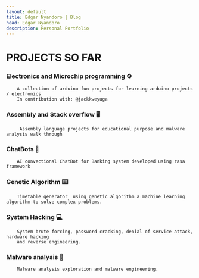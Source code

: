 ```yaml
---
layout: default
title: Edgar Nyandoro | Blog
head: Edgar Nyandoro
description: Personal Portfolio
---
```


# PROJECTS SO FAR

### Electronics and Microchip programming ⚙️

```
    A collection of arduino fun projects for learning arduino projects / electronics
    In contribution with: @jackkweyuga
```

### Assembly and Stack overflow 🖥️

```
     Assembly language projects for educational purpose and malware analysis walk through
```

### ChatBots 🤖

```
    AI convectional ChatBot for Banking system developed using rasa framework
```

### Genetic Algorithm ⌨️

```
    Timetable generator  using genetic algorithm a machine learning algorithm to solve complex problems.
```

### System Hacking 💻

```
    System brute forcing, password cracking, denial of service attack, hardware hacking 
    and reverse engineering.
```

### Malware analysis 🐛

```
    Malware analysis exploration and malware engineering.
```
